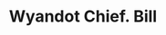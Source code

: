 ---
doi: 10.7916/D8GF25N6
date_other: '1890'
date_other_textual: 1890-1899
form: printed ephemera
genre:
- Invoices
name:
- Wyandot Chief
object_in_context_url: https://biggert.cul.columbia.edu/items/view/ave_biggert_01337
subject_hierarchical_geographic:
- Upper Sandusky, Ohio, United States
subject_name:
- Wyandot Chief
title: Wyandot Chief. Bill
sort_title: Wyandot Chief. Bill
call_number: ave_biggert_01337
coordinates:
- 40.82972222222222,-83.27916666666667
pid: ave_biggert_01337
identifiers: ave_biggert_01337
thumbnail: https://derivativo-3.library.columbia.edu/iiif/2/ldpd:343159/full/!256,256/0/native.jpg
permalink: "/biggert/ave_biggert_01337/"
layout: iiif-image-page
---